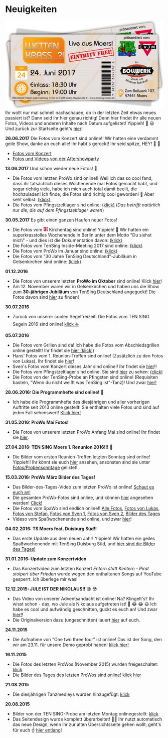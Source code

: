 # Neuigkeiten
![TEN SING Moers Logo](../footage/banner2017/WettenKrass-Ticket-cutout-500dpi-01.png)
Ihr wollt nur mal schnell nachschauen, ob in der letzten Zeit etwas neues passiert ist? Dann seid ihr hier genau richtig! Denn hier findet ihr alle neuen Fotos, Videos und anderen Inhalte nach Datum aufgelistet! Yippieh! :tada: :smiley: Und zurück zur Startseite geht's [hier](../Linkliste.md)!

**26.06.2017**
Die Fotos vom Konzert sind online!! Wir hatten eine verdammt geile Show, danke an euch alle! Ihr habt's gerockt! Ihr seid spitze, HEY! :tada: :tada:
* [Fotos vom Konzert](http://bit.ly/Konzert2017Fotos)
* [Fotos und Videos von der Aftershowparty](http://bit.ly/Konzert2017Aftershow)

**13.06.2017**
Und schon wieder neue Fotos! :tada:
* Die Fotos vom letzten ProWo sind online!! Weil ich das so cool fand, dass ihr tatsächlich dieses Wochenende mal Fotos gemacht habt, und sogar richtig viele, habe ich mich auch total damit beeilt, die hochzuladen! Ich finde, die Fotos sind richtig cool geworden! :tada: Aber seht selbst: [(klick)](http://bit.ly/ProWoJuni2017)
* Die Fotos vom Pfingstzeltlager sind online: [(klick)](http://bit.ly/Pfingstzeltlager2017) (*Das betrifft natürlich nur die, die auf dem Pfingstzeltlager waren*)

**30.05.2017**
Es gibt einen ganzen Haufen neuer Fotos!
* Die Fotos vom ![Jerusalemkreuz](../footage/sonstiges/Jerusalemkreuz-extremklein.png) Kirchentag sind online! Yippieh! :tada: Wir hatten ein superkrasstolles Wochenende in Berlin unter dem Motto "Du siehst mich" - und dies ist die Dokumentation davon: [(klick)](http://bit.ly/Kirchentag2017Berlin)
* Die Fotos vom TenSing Inside-Meeting 2017 sind online: [(klick)](http://bit.ly/Inside2017)
* Die Fotos vom ProWo im Januar sind online: [(klick)](http://bit.ly/ProWoJanuar2017)
* Die Fotos vom "30 Jahre TenSing Deutschland"-Jubiläum in Gelsenkirchen sind online: [(klick)](http://bit.ly/30JahreTSDeutschland)

**01.12.2016**
* Die Fotos von unserem letzten **ProWo im Oktober** sind online! Klick [hier](http://bit.ly/ProWoOktober2016)!
* Am 12. November waren wir in Gelsenkirchen und haben uns die Show zum **30-jährigen Jubiläum** von TenSing Deutschland angeguckt! Die Fotos davon sind [hier](http://bit.ly/30JahreTenSingDeutschland) zu finden!

**30.07.2016**
* Zurück von unserer coolen Segelfreizeit: Die Fotos vom TEN SING Segeln 2016 sind online! [klick :sailboat:](Fotos/Sonstiges.md)

**05.07.2016**
* Die Fotos vom Grillen sind da! Ich habe die Fotos vom Abschiedsgrillen online gestellt! Ihr findet sie [hier (klick!)](Fotos/Grillen.md)
* Hans' Fotos vom 1. Reunion-Treffen sind online! (Zusätzlich zu den Fotos von Lukas). Ihr findet sie [hier](Fotos/Probensonntage.md)!
* Sven's Fotos vom Konzert dieses Jahr sind online!! Ihr findet sie [hier](Fotos/Konzerte.md)!!
* Die Fotos vom Pfingstzeltlager sind online. Sie sind [hier](Fotos/CVJM-Kram.md) zu sehen: [(click)](Fotos/CVJM-Kram.md)
* Die Fotos von der TenSing-Probe an Pfingsten sind online! (Requisiten basteln, "Wenn du nicht weißt was TenSing ist"-Tanz)! Und zwar [hier!](Fotos/Proben.md)

**28.06.2016: Die Programmhefte sind online!** :tada:
* Ich habe die Programmhefte des diesjährigen und aller vorherigen Auftritte seit 2013 online gestellt! Sie enthalten viele Fotos und sind auf jeden Fall sehenswert! [Klick hier!](Sonstiges/Programmhefte.md)

**31.05.2016: ProWo Mai Fotos!**
* Die Fotos von unserem letzten ProWo Anfang Mai sind online! Ihr findet sie [hier](https://www.flickr.com/gp/tsmoers/0VH6z6).

**27.04.2016: TEN SING Moers 1. Renunion 2016!!!** :tada:
* Die Bilder vom ersten Reunion-Treffen letzten Sonntag sind online! Yippieh!! Ihr könnt sie euch [hier](https://www.flickr.com/gp/tsmoers/73yb64) ansehen, ansonsten sind sie unter [Fotos/Probensonntage](Fotos/Probensonntage.md) gelistet!

**15.03.2016: ProWo März Bilder des Tages!**
* Das Bilder-des-Tages-Video zum letzten ProWo ist online! [Schaut es euch an!](https://youtu.be/p9eVqteY3nw)
* Die gesamten ProWo-Fotos sind online, und können [hier](https://www.flickr.com/gp/tsmoers/jy8513) angesehen werden! [Click!](https://www.flickr.com/gp/tsmoers/jy8513)
* Die Fotos vom SpaWo sind endlich online!! [Alle Fotos](https://www.flickr.com/gp/tsmoers/61sZAg), [Fotos von Lukas](https://www.flickr.com/gp/tsmoers/033109), [Fotos von Stefan](https://www.flickr.com/gp/tsmoers/AKVXy9), [Fotos von Sven 1](https://www.flickr.com/gp/tsmoers/5i0o9E), [Fotos von Sven 2](https://www.flickr.com/gp/tsmoers/T7e1mX), [Bilder des Tages](https://www.flickr.com/gp/tsmoers/D0099v)
* Videso vom Spaßwochenende sind online, und zwar [hier](https://www.flickr.com/gp/tsmoers/520J93)!

**04.02.2016: TS Moers feat. Duisburg Süd!!**
* Das erste Update aus dem neuen Jahr! Yippieh! Wir hatten ein geiles Spaßwochenende mit TenSing Duisburg Süd, und [hier sind die Bilder des Tages!](https://www.youtube.com/watch?v=dtbJ9xCGZ00)

**31.01.2016: Update zum Konzertvideo**
* Das Konzertvideo zum letzten Konzert *Entern statt Kentern - Pirat stolpert über Frieden* wurde wegen den enthaltenen Songs auf YouTube gesperrt. Ich überlege mir was!

**12.12.2015: JULE IST DER NIKOLAUS!!** :anguished: :flushed:
* Das Video von unserer Adventsandacht ist online! Na? Klingelt's? Ihr wisst schon - das, wo Jule als Nikolaus aufgetreten ist! :tada: :joy: :joy: :smiley: Ich habe es cool und aufwändig geschnitten, guckt es euch an! Und zwar [hier!](https://youtu.be/vmY8f8g0ISk)!
* Die Originalversion dazu (ungeschnitten) lauert [hier](https://www.youtube.com/watch?v=bouE8SAgRj0) auf euch.

**24.11.2015**
* Die Aufnahme von "One two three four" ist online! Das ist der Song, den wir am 23.11. für unsere Demo geprobt haben! [klick hier!](Audios/Probenaufnahmen.md)

**16.11.2015**
* Die Fotos des letzten ProWos (November 2015) wurden freigeschaltet: [klick](Fotos/ProWos.md)
* Die Bilder des Tages des letzten ProWos sind online! [klick hier](Videos/ProWos.md)

**21.08.2015**
* Die diesjährigen Tanzmedleys wurden hinzugefügt: [klick](Audios/Medleys.md)

**20.08.2015**
* Bilder von der TEN SING-Probe am letzten Montag onlinegestellt: [klick](https://www.flickr.com/gp/tsmoers/E4E0r0)
* Das Seitendesign wurde komplett überarbeitet! :pig2::dash: Ihr nutzt automatisch das neue Design, wenn ihr zur alten Übersichtsseite gehen wollt, geht's für euch :point_up: [hier entlang](Linkliste-alt.md)!
